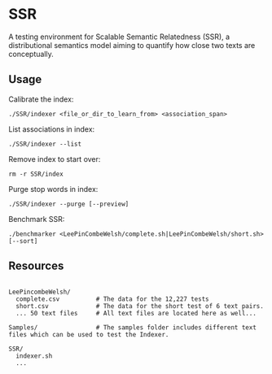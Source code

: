 # SSR
A testing environment for Scalable Semantic Relatedness (SSR), a distributional semantics model aiming to quantify how close two texts are conceptually.

## Usage

Calibrate the index:
```console
./SSR/indexer <file_or_dir_to_learn_from> <association_span>
```

List associations in index:
```console
./SSR/indexer --list
```

Remove index to start over:
```console
rm -r SSR/index
```

Purge stop words in index:
```console
./SSR/indexer --purge [--preview]
```

Benchmark SSR:
```console
./benchmarker <LeePinCombeWelsh/complete.sh|LeePinCombeWelsh/short.sh> [--sort]
```

## Resources
```

LeePincombeWelsh/
  complete.csv          # The data for the 12,227 tests
  short.csv             # The data for the short test of 6 text pairs.
  ... 50 text files     # All text files are located here as well...

Samples/                # The samples folder includes different text files which can be used to test the Indexer.

SSR/
  indexer.sh
  ...

```
